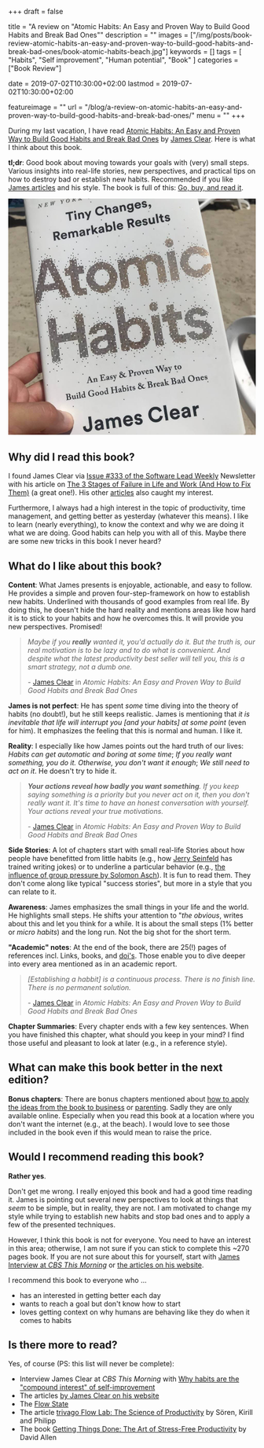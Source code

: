 +++
draft = false

title = "A review on \"Atomic Habits: An Easy and Proven Way to Build Good Habits and Break Bad Ones\""
description = ""
images = ["/img/posts/book-review-atomic-habits-an-easy-and-proven-way-to-build-good-habits-and-break-bad-ones/book-atomic-habits-beach.jpg"]
keywords = []
tags = [
    "Habits",
    "Self improvement",
    "Human potential",
    "Book"
]
categories = ["Book Review"]

date = 2019-07-02T10:30:00+02:00
lastmod = 2019-07-02T10:30:00+02:00

featureimage = ""
url = "/blog/a-review-on-atomic-habits-an-easy-and-proven-way-to-build-good-habits-and-break-bad-ones/"
menu = ""
+++

During my last vacation, I have read [Atomic Habits: An Easy and Proven Way to Build Good Habits and Break Bad Ones](https://www.amazon.de/gp/product/1847941834/ref=as_li_qf_asin_il_tl?ie=UTF8&tag=andygrunwald-21&creative=6742&linkCode=as2&creativeASIN=1847941834&linkId=471c72778cb9d5d193f5d00b2e761988) by [James Clear](https://twitter.com/JamesClear). Here is what I think about this book.

**tl;dr**: Good book about moving towards your goals with (very) small steps. Various insights into real-life stories, new perspectives, and practical tips on how to destroy bad or establish new habits. Recommended if you like [James articles](https://jamesclear.com/articles) and his style. The book is full of this: [Go, buy, and read it](https://www.amazon.de/gp/product/1847941834/ref=as_li_qf_asin_il_tl?ie=UTF8&tag=andygrunwald-21&creative=6742&linkCode=as2&creativeASIN=1847941834&linkId=471c72778cb9d5d193f5d00b2e761988).

<!--more-->

![Atomic Habits: An Easy and Proven Way to Build Good Habits and Break Bad Ones at the beach of Mallorca, Spain](/img/posts/book-review-atomic-habits-an-easy-and-proven-way-to-build-good-habits-and-break-bad-ones/book-atomic-habits-beach.jpg)

## Why did I read this book?

I found James Clear via [Issue #333 of the Software Lead Weekly](https://softwareleadweekly.com/issues/333) Newsletter with his article on [The 3 Stages of Failure in Life and Work (And How to Fix Them)](https://jamesclear.com/3-stages-of-failure) (a great one!). His other [articles](https://jamesclear.com/articles) also caught my interest.

Furthermore, I always had a high interest in the topic of productivity, time management, and getting better as yesterday (whatever this means). I like to learn (nearly everything), to know the context and why we are doing it what we are doing. Good habits can help you with all of this. Maybe there are some new tricks in this book I never heard?

## What do I like about this book?

**Content**: What James presents is enjoyable, actionable, and easy to follow. He provides a simple and proven four-step-framework on how to establish new habits. Underlined with thousands of good examples from real life. By doing this, he doesn't hide the hard reality and mentions areas like how hard it is to stick to your habits and how he overcomes this. It will provide you new perspectives. Promised!

> _Maybe if you **really** wanted it, you'd actually do it. But the truth is, our real motivation is to be lazy and to do what is convenient. And despite what the latest productivity best seller will tell you, this is a smart strategy, not a dumb one._
>
> \- [James Clear](https://twitter.com/JamesClear) in _Atomic Habits: An Easy and Proven Way to Build Good Habits and Break Bad Ones_

**James is not perfect**: He has spent _some_ time diving into the theory of habits (no doubt!), but he still keeps realistic. James is mentioning that _it is inevitable that life will interrupt you [and your habits] at some point_ (even for him). It emphasizes the feeling that this is normal and human. I like it.

**Reality**: I especially like how James points out the hard truth of our lives: _Habits can get automatic and boring at some time_; _If you really want something, you do it. Otherwise, you don't want it enough_; _We still need to act on it_. He doesn't try to hide it.

> _**Your actions reveal how badly you want something**. If you keep saying something is a priority but you never act on it, then you don't really want it. It's time to have an honest conversation with yourself. Your actions reveal your true motivations._
>
> \- [James Clear](https://twitter.com/JamesClear) in _Atomic Habits: An Easy and Proven Way to Build Good Habits and Break Bad Ones_

**Side Stories**: A lot of chapters start with small real-life
Stories about how people have benefitted from little habits (e.g., how [Jerry Seinfeld](https://en.wikipedia.org/wiki/Jerry_Seinfeld) has trained writing jokes) or to underline a particular behavior (e.g., [the influence of group pressure by Solomon Asch](https://en.wikipedia.org/wiki/Solomon_Asch)). It is fun to read them. They don't come along like typical "success stories", but more in a style that you can relate to it.

**Awareness**: James emphasizes the small things in your life and the world. He highlights small steps. He shifts your attention to "_the obvious_, writes about this and let you think for a while. It is about the small steps (1% better or _micro habits_) and the long run. Not the big shot for the short term.

**"Academic" notes**: At the end of the book, there are 25(!) pages of references incl. Links, books, and [doi's](https://en.wikipedia.org/wiki/Digital_object_identifier). Those enable you to dive deeper into every area mentioned as in an academic report.

> _[Establishing a habbit] is a continuous process. There is no finish line. There is no permanent solution._
>
> \- [James Clear](https://twitter.com/JamesClear) in _Atomic Habits: An Easy and Proven Way to Build Good Habits and Break Bad Ones_

**Chapter Summaries**: Every chapter ends with a few key sentences. When you have finished this chapter, what should you keep in your mind? I find those useful and pleasant to look at later (e.g., in a reference style).

## What can make this book better in the next edition?

**Bonus chapters**: There are bonus chapters mentioned about [how to apply the ideas from the book to business](https://jamesclear.com/atomic-habits/business) or [parenting](https://jamesclear.com/atomic-habits/parenting).
Sadly they are only available online. Especially when you read this book at a location where you don't want the internet (e.g., at the beach). I would love to see those included in the book even if this would mean to raise the price.

## Would I recommend reading this book?

**Rather yes**.

Don't get me wrong. I really enjoyed this book and had a good time reading it.
James is pointing out several new perspectives to look at things that _seem_ to be simple, but in reality, they are not.
I am motivated to change my style while trying to establish new habits and stop bad ones and to apply a few of the presented techniques.

However, I think this book is not for everyone.
You need to have an interest in this area; otherwise, I am not sure if you can stick to complete this ~270 pages book.
If you are not sure about this for yourself, start with [James Interview at _CBS This Morning_](https://www.youtube.com/watch?v=i1Xm_MA2NwA) or [the articles on his website](https://jamesclear.com/articles).

I recommend this book to everyone who ...

- has an interested in getting better each day
- wants to reach a goal but don't know how to start
- loves getting context on why humans are behaving like they do when it comes to habits

## Is there more to read?

Yes, of course (PS: this list will never be complete):

- Interview James Clear at _CBS This Morning_ with [Why habits are the "compound interest" of self-improvement](https://www.youtube.com/watch?v=i1Xm_MA2NwA)
- The articles [by James Clear on his website](https://jamesclear.com/articles)
- The [Flow State](https://en.wikipedia.org/wiki/Flow_(psychology))
- The article [trivago Flow Lab: The Science of Productivity](https://life.trivago.com/happenings/trivago-flow-lab-science-productivity.html) by Sören, Kirill and Philipp
- The book [Getting Things Done: The Art of Stress-Free Productivity](https://www.amazon.de/gp/product/0143126563/ref=as_li_qf_asin_il_tl?ie=UTF8&tag=andygrunwald-21&creative=6742&linkCode=as2&creativeASIN=0143126563&linkId=b3cff757f64e7b56a9a3100148ab956b) by David Allen